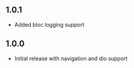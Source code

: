 ## 1.0.1

* Added bloc logging support

## 1.0.0

* Initial release with navigation and dio support

